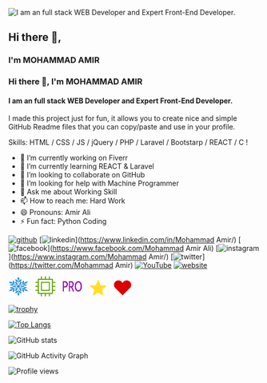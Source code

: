 ![I  am an full stack WEB Developer and Expert Front-End Developer.](https://scontent.fcgp3-2.fna.fbcdn.net/v/t1.6435-9/104765299_274199993892700_6226778557454715400_n.jpg?_nc_cat=101&ccb=1-7&_nc_sid=e3f864&_nc_eui2=AeEewfWvCQt4cIptqO1FT4GObU5X8bd8u_dtTlfxt3y799yMkk-_Lb4SIFokXGb4M_pWmeqxd4VWyS-Dbt_dWXOu&_nc_ohc=fKD5xmvUNGEAX_ItUlD&_nc_ht=scontent.fcgp3-2.fna&oh=00_AT9inWFSGHTmSJk4UYkx9ckiv3ZRnXYToVoJkNbe3nvsdA&oe=630323E2)

## Hi there 👋,
### I'm MOHAMMAD AMIR
### Hi there 👋, I'm MOHAMMAD AMIR
#### I  am an full stack WEB Developer and Expert Front-End Developer.
I made this project just for fun, it allows you to create nice and simple GitHub Readme files that you can copy/paste and use in your profile.

Skills: HTML / CSS / JS /  jQuery / PHP / Laravel / Bootstarp / REACT /  C !

- 🔭 I’m currently working on Fiverr 
- 🌱 I’m currently learning REACT & Laravel 
- 👯 I’m looking to collaborate on GitHub 
- 🤔 I’m looking for help with Machine Programmer 
- 💬 Ask me about Working Skill 
- 📫 How to reach me: Hard Work 
- 😄 Pronouns: Amir Ali 
- ⚡ Fun fact: Python Coding 


[<img src='https://cdn.jsdelivr.net/npm/simple-icons@3.0.1/icons/github.svg' alt='github' height='40'>](https://github.com/AmirWorkplace)  [<img src='https://cdn.jsdelivr.net/npm/simple-icons@3.0.1/icons/linkedin.svg' alt='linkedin' height='40'>](https://www.linkedin.com/in/Mohammad Amir/)  [<img src='https://cdn.jsdelivr.net/npm/simple-icons@3.0.1/icons/facebook.svg' alt='facebook' height='40'>](https://www.facebook.com/Mohammad Amir Ali)  [<img src='https://cdn.jsdelivr.net/npm/simple-icons@3.0.1/icons/instagram.svg' alt='instagram' height='40'>](https://www.instagram.com/Mohammad Amir/)  [<img src='https://cdn.jsdelivr.net/npm/simple-icons@3.0.1/icons/twitter.svg' alt='twitter' height='40'>](https://twitter.com/Mohammad Amir)  [<img src='https://cdn.jsdelivr.net/npm/simple-icons@3.0.1/icons/youtube.svg' alt='YouTube' height='40'>](https://www.youtube.com/channel/MoMohammad_Amir)  [<img src='https://cdn.jsdelivr.net/npm/simple-icons@3.0.1/icons/icloud.svg' alt='website' height='40'>](https://62a3760b5121e86d0c30b041--capable-kleicha-82fce8.netlify.app/?fbclid=IwAR1wIK0TkOhgyRA7qnujNr-ZWeaKokw9znvRWKTa0w2GFOX6Ih4_WmpljRI)  

<a href='https://archiveprogram.github.com/'><img src='https://raw.githubusercontent.com/acervenky/animated-github-badges/master/assets/acbadge.gif' width='40' height='40'></a> <a href='https://docs.github.com/en/developers'><img src='https://raw.githubusercontent.com/acervenky/animated-github-badges/master/assets/devbadge.gif' width='40' height='40'></a> <a href='https://github.com/pricing'><img src='https://raw.githubusercontent.com/acervenky/animated-github-badges/master/assets/pro.gif' width='40' height='40'></a> <a href='https://stars.github.com/'><img src='https://raw.githubusercontent.com/acervenky/animated-github-badges/master/assets/starbadge.gif' width='35' height='35'></a> <a href='https://docs.github.com/en/github/supporting-the-open-source-community-with-github-sponsors'><img src='https://raw.githubusercontent.com/acervenky/animated-github-badges/master/assets/sponsorbadge.gif' width='35' height='35'></a> 

[![trophy](https://github-profile-trophy.vercel.app/?username=AmirWorkplace)](https://github.com/ryo-ma/github-profile-trophy)

[![Top Langs](https://github-readme-stats.vercel.app/api/top-langs/?username=AmirWorkplace)](https://github.com/anuraghazra/github-readme-stats)

![GitHub stats](https://github-readme-stats.vercel.app/api?username=AmirWorkplace&show_icons=true&count_private=true)  

![GitHub Activity Graph](https://activity-graph.herokuapp.com/graph?username=AmirWorkplace)  

![Profile views](https://gpvc.arturio.dev/AmirWorkplace)  
